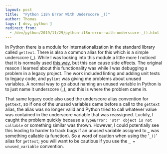 ```yaml
---
layout: post
title:  "Python i18n Error With Underscore _()"
author: Thomas
tags: [ dev, python ]
redirect_from:
  - /dev/python/2019/11/29/python-i18n-error-with-underscore-_().html
---
```

In Python there is a module for internationalization in the standard library called `gettext`.
There is also a common alias for this which is a simple underscore (\_).
While I was looking into this module a little more I noticed that it is normally used [this way](https://stackoverflow.com/questions/20920956/python-what-does-an-underscore-before-parenthesis-do), but this can cause side effects.
The original reason I learned about this functionality was while I was debugging a problem in a legacy project.
The work included linting and adding unit tests to legacy code, and `pylint` was giving me problems about unused variables.
A normal way to go about naming an unused variable in Python is to just name it underscore (\_), and this is where the problem came in.

That same legacy code also used the underscore alias convention for `gettext`, so if one of the unused variables came before a call to the `gettext` alias, the alias was no longer valid and Python tried to call whatever value was contained in the underscore variable that was reassigned.
Luckily, I caught the problem quickly because a `TypeError: 'str' object is not callable` or something similar was thrown.
However, I could potentially see this leading to harder to track bugs if an unused variable assigned to _ was something callable (a function).
So a word of caution when using the '`_()`' alias for `gettext`; you will want to be cautious if you use the `_ = unused_variable` convention.
